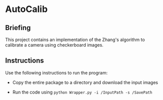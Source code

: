 # AutoCalib

## Briefing
This project contains an implementation of the Zhang's algorithm to calibrate a camera using checkerboard images.

## Instructions
Use the following instructions to run the program:

* Copy the entire package to a directory and download the input images 

* Run the code using `python Wrapper.py -i /InputPath -s /SavePath`

